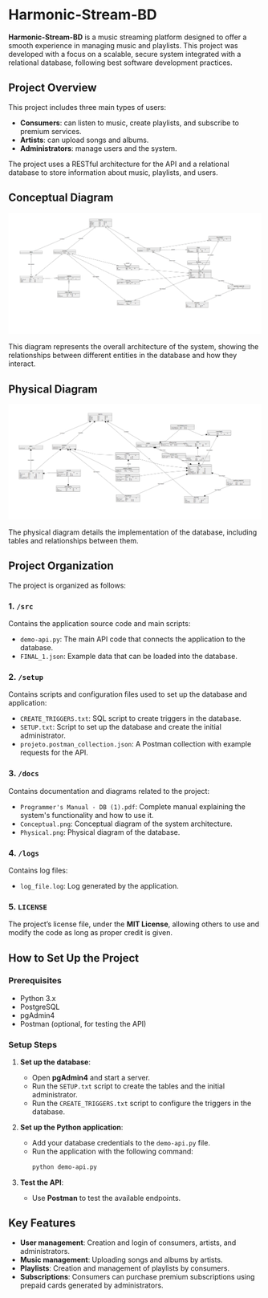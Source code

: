 # Harmonic-Stream-BD

**Harmonic-Stream-BD** is a music streaming platform designed to offer a smooth experience in managing music and playlists. This project was developed with a focus on a scalable, secure system integrated with a relational database, following best software development practices.

## Project Overview

This project includes three main types of users:
- **Consumers**: can listen to music, create playlists, and subscribe to premium services.
- **Artists**: can upload songs and albums.
- **Administrators**: manage users and the system.

The project uses a RESTful architecture for the API and a relational database to store information about music, playlists, and users.

## Conceptual Diagram

![Conceptual Diagram](docs/Conceptual.png)

This diagram represents the overall architecture of the system, showing the relationships between different entities in the database and how they interact.

## Physical Diagram

![Physical Diagram](docs/Physical.png)

The physical diagram details the implementation of the database, including tables and relationships between them.

## Project Organization

The project is organized as follows:

### 1. **`/src`** 
   Contains the application source code and main scripts:
   - `demo-api.py`: The main API code that connects the application to the database.
   - `FINAL_1.json`: Example data that can be loaded into the database.

### 2. **`/setup`**
   Contains scripts and configuration files used to set up the database and application:
   - `CREATE_TRIGGERS.txt`: SQL script to create triggers in the database.
   - `SETUP.txt`: Script to set up the database and create the initial administrator.
   - `projeto.postman_collection.json`: A Postman collection with example requests for the API.

### 3. **`/docs`**
   Contains documentation and diagrams related to the project:
   - `Programmer's Manual - DB (1).pdf`: Complete manual explaining the system's functionality and how to use it.
   - `Conceptual.png`: Conceptual diagram of the system architecture.
   - `Physical.png`: Physical diagram of the database.

### 4. **`/logs`**
   Contains log files:
   - `log_file.log`: Log generated by the application.

### 5. **`LICENSE`**
   The project’s license file, under the **MIT License**, allowing others to use and modify the code as long as proper credit is given.

## How to Set Up the Project

### Prerequisites
- Python 3.x
- PostgreSQL
- pgAdmin4
- Postman (optional, for testing the API)

### Setup Steps

1. **Set up the database**:
   - Open **pgAdmin4** and start a server.
   - Run the `SETUP.txt` script to create the tables and the initial administrator.
   - Run the `CREATE_TRIGGERS.txt` script to configure the triggers in the database.

2. **Set up the Python application**:
   - Add your database credentials to the `demo-api.py` file.
   - Run the application with the following command:
     ```bash
     python demo-api.py
     ```

3. **Test the API**:
   - Use **Postman** to test the available endpoints.

## Key Features

- **User management**: Creation and login of consumers, artists, and administrators.
- **Music management**: Uploading songs and albums by artists.
- **Playlists**: Creation and management of playlists by consumers.
- **Subscriptions**: Consumers can purchase premium subscriptions using prepaid cards generated by administrators.
